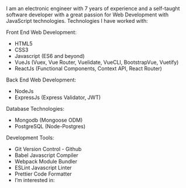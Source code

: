 I am an electronic engineer with 7 years of experience and a self-taught software developer with a great passion for Web Development with JavaScript technologies. Technologies I have worked with:

Front End Web Development:
- HTML5
- CSS3
- Javascript (ES6 and beyond)
- VueJs (Vuex, Vue Router, Vuelidate, VueCLI, BootstrapVue, Vuetify)
- ReactJs (Functional Components, Context API, React Router)

Back End Web Development:
- NodeJs
- ExpressJs (Express Validator, JWT)

Database Technologies:
- Mongodb (Mongoose ODM)
- PostgreSQL (Node-Postgres)

Development Tools:
- Git Version Control - Github
- Babel Javascript Compiler
- Webpack Module Bundler
- ESLint Javascript Linter
- Prettier Code Formatter
- I’m interested in:

<!---
fatihozoglu/fatihozoglu is a ✨ special ✨ repository because its `README.md` (this file) appears on your GitHub profile.
You can click the Preview link to take a look at your changes.
--->
